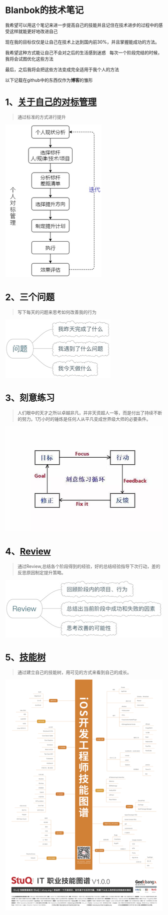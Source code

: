 # Blanbok的技术笔记

  我希望可以用这个笔记来进一步提高自己的技能并且记住在技术进步的过程中的感受这样就能更好地改进自己
    
  现在我的目标仅仅是让自己在技术上达到国内前30%，并且掌握能成功的方法。
  
  我希望这种方式能让自己不会对之后的生活感到迷惑
  
  每次一个阶段完结的时候，我将会试图优化这些方法
  
  最后，之后我将会把这些方法变成完全适用于我个人的方法
 
  以下记载在github中的东西仅作为**博客**的雏形
 
# 1、[关于自己的对标管理](./DetailInformation/BenchmarkingManagement.md)
> 通过标准的方式进行提升

![对标管理](./Assets/BenchmarkingManagement.png)

# 2、三个问题
> 写下每天的问题来思考如何改善我的行为

![三个问题](./Assets/ThreeQuestions.png)

# 3、刻意练习
> 人们眼中的天才之所以卓越非凡，并非天资超人一等，而是付出了持续不断的努力。1万小时的锤炼是任何人从平凡变成世界级大师的必要条件。

![刻意练习](./Assets/DeliberatePractice.png)

# 4、[Review](./DetailInformation/Review.md)
>通过Review,总结各个阶段得到的经验，好的总结经验指导下次行动，差的反思原因制定提升策略。

![Review](./Assets/Review.png)

# 5、[技能树](./DetailInformation/SkillTree.md)
>通过建立自己的技能树，用可见的方式来看到自己的成长。

![技能树](./Assets/SkillTree.png)
